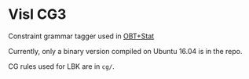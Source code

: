 # Visl CG3

Constraint grammar tagger used in [OBT+Stat](https://github.com/noklesta/The-Oslo-Bergen-Tagger)

Currently, only a binary version compiled on Ubuntu 16.04 is in the repo.

CG rules used for LBK are in `cg/`.
